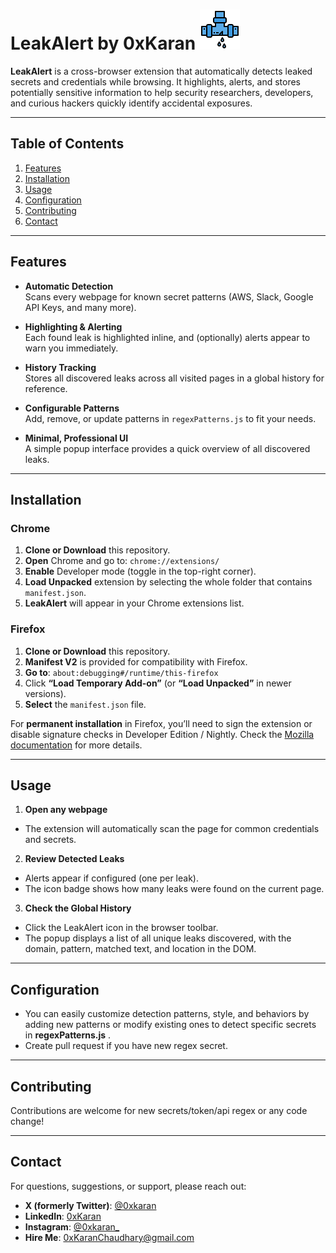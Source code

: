 # LeakAlert by 0xKaran ![LeakAlert Logo](Firefox/icon.png)

**LeakAlert** is a cross-browser extension that automatically detects leaked secrets and credentials while browsing. It highlights, alerts, and stores potentially sensitive information to help security researchers, developers, and curious hackers quickly identify accidental exposures.

---

## Table of Contents
1. [Features](#features)  
3. [Installation](#installation)  
4. [Usage](#usage)  
5. [Configuration](#configuration) 
7. [Contributing](#contributing)  
8. [Contact](#contact)

---

## Features

- **Automatic Detection**  
  Scans every webpage for known secret patterns (AWS, Slack, Google API Keys, and many more).

- **Highlighting & Alerting**  
  Each found leak is highlighted inline, and (optionally) alerts appear to warn you immediately.

- **History Tracking**  
  Stores all discovered leaks across all visited pages in a global history for reference.

- **Configurable Patterns**  
  Add, remove, or update patterns in `regexPatterns.js` to fit your needs.

- **Minimal, Professional UI**  
  A simple popup interface provides a quick overview of all discovered leaks.

---

## Installation

### Chrome
1. **Clone or Download** this repository.
2. **Open** Chrome and go to: `chrome://extensions/`
3. **Enable** Developer mode (toggle in the top-right corner).
4. **Load Unpacked** extension by selecting the whole folder that contains `manifest.json`.
5. **LeakAlert** will appear in your Chrome extensions list.

### Firefox
1. **Clone or Download** this repository.
2. **Manifest V2** is provided for compatibility with Firefox.
3. **Go to**: `about:debugging#/runtime/this-firefox`
4. Click **“Load Temporary Add-on”** (or **“Load Unpacked”** in newer versions).
5. **Select** the `manifest.json` file.

For **permanent installation** in Firefox, you’ll need to sign the extension or disable signature checks in Developer Edition / Nightly. Check the [Mozilla documentation](https://extensionworkshop.com/documentation/publish/) for more details.

---

## Usage

1. **Open any webpage**  
- The extension will automatically scan the page for common credentials and secrets.

2. **Review Detected Leaks**  
- Alerts appear if configured (one per leak).  
- The icon badge shows how many leaks were found on the current page.

3. **Check the Global History**  
- Click the LeakAlert icon in the browser toolbar.  
- The popup displays a list of all unique leaks discovered, with the domain, pattern, matched text, and location in the DOM.

---

## Configuration

- You can easily customize detection patterns, style, and behaviors by adding new patterns or modify existing ones to detect specific secrets in **regexPatterns.js**  .  
- Create pull request if you have new regex secret.

---

## Contributing

Contributions are welcome for new secrets/token/api regex or any code change!

---

## Contact

For questions, suggestions, or support, please reach out:

- **X (formerly Twitter)**: [@0xkaran](https://x.com/0xkaran)  
- **LinkedIn**: [0xKaran](https://www.linkedin.com/in/0xkaran/)  
- **Instagram**: [@0xkaran_](https://www.instagram.com/0xkaran_/)  
- **Hire Me**: [0xKaranChaudhary@gmail.com](mailto:0xKaranChaudhary@gmail.com)

